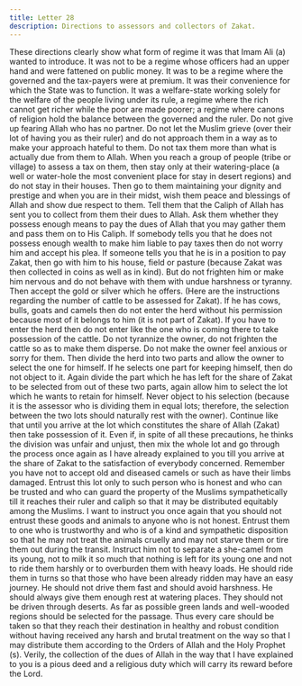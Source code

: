 ```yaml
---
title: Letter 28
description: Directions to assessors and collectors of Zakat.
---
```


These directions clearly show what form of regime it was that Imam Ali (a) wanted to 
introduce. It was not to be a regime whose officers had an upper hand and were fattened on 
public money. It was to be a regime where the governed and the tax-payers were at premium. 
It was their convenience for which the State was to function. 
It was a welfare-state working solely for the welfare of the people living under its rule, a 
regime where the rich cannot get richer while the poor are made poorer; a regime where 
canons of religion hold the balance between the governed and the ruler. 
Do not give up fearing Allah who has no partner. Do not let the Muslim grieve (over their lot 
of having you as their ruler) and do not approach them in a way as to make your approach 
hateful to them. Do not tax them more than what is actually due from them to Allah. 
When you reach a group of people (tribe or village) to assess a tax on them, then stay only at 
their watering-place (a well or water-hole the most convenient place for stay in desert 
regions) and do not stay in their houses. Then go to them maintaining your dignity and 
prestige and when you are in their midst, wish them peace and blessings of Allah and show 
due respect to them. Tell them that the Caliph of Allah has sent you to collect from them their 
dues to Allah. 
Ask them whether they possess enough means to pay the dues of Allah that you may gather 
them and pass them on to His Caliph. If somebody tells you that he does not possess enough 
wealth to make him liable to pay taxes then do not worry him and accept his plea. If someone 
tells you that he is in a position to pay Zakat, then go with him to his house, field or pasture 
(because Zakat was then collected in coins as well as in kind). 
But do not frighten him or make him nervous and do not behave with them with undue 
harshness or tyranny. Then accept the gold or silver which he offers. 
(Here are the instructions regarding the number of cattle to be assessed for Zakat). If he has 
cows, bulls, goats and camels then do not enter the herd without his permission because most 
of it belongs to him (it is not part of Zakat). If you have to enter the herd then do not enter like 
the one who is coming there to take possession of the cattle. Do not tyrannize the owner, do 
not frighten the cattle so as to make them disperse. Do not make the owner feel anxious or 
sorry for them. Then divide the herd into two parts and allow the owner to select the one for 
himself. If he selects one part for keeping himself, then do not object to it. 
Again divide the part which he has left for the share of Zakat to be selected from out of these 
two parts, again allow him to select the lot which he wants to retain for himself. Never object 
to his selection (because it is the assessor who is dividing them in equal lots; therefore, the 
selection between the two lots should naturally rest with the owner). Continue like that until 
you arrive at the lot which constitutes the share of Allah (Zakat) then take possession of it. 
Even if, in spite of all these precautions, he thinks the division was unfair and unjust, then 
mix the whole lot and go through the process once again as I have already explained to you 
till you arrive at the share of Zakat to the satisfaction of everybody concerned. Remember you 
have not to accept old and diseased camels or such as have their limbs damaged. Entrust this 
lot only to such person who is honest and who can be trusted and who can guard the property 
of the Muslims sympathetically till it reaches their ruler and caliph so that it may be 
distributed equitably among the Muslims. 
I want to instruct you once again that you should not entrust these goods and animals to 
anyone who is not honest. 
Entrust them to one who is trustworthy and who is of a kind and sympathetic disposition so 
that he may not treat the animals cruelly and may not starve them or tire them out during the 
transit. 
Instruct him not to separate a she-camel from its young, not to milk it so much that nothing is 
left for its young one and not to ride them harshly or to overburden them with heavy loads. 
He should ride them in turns so that those who have been already ridden may have an easy 
journey. He should not drive them fast and should avoid harshness. He should always give 
them enough rest at watering places. They should not be driven through deserts. As far as 
possible green lands and well-wooded regions should be selected for the passage. 
Thus every care should be taken so that they reach their destination in healthy and robust 
condition without having received any harsh and brutal treatment on the way so that I may 
distribute them according to the Orders of Allah and the Holy Prophet (s). Verily, the 
collection of the dues of Allah in the way that I have explained to you is a pious deed and a 
religious duty which will carry its reward before the Lord.